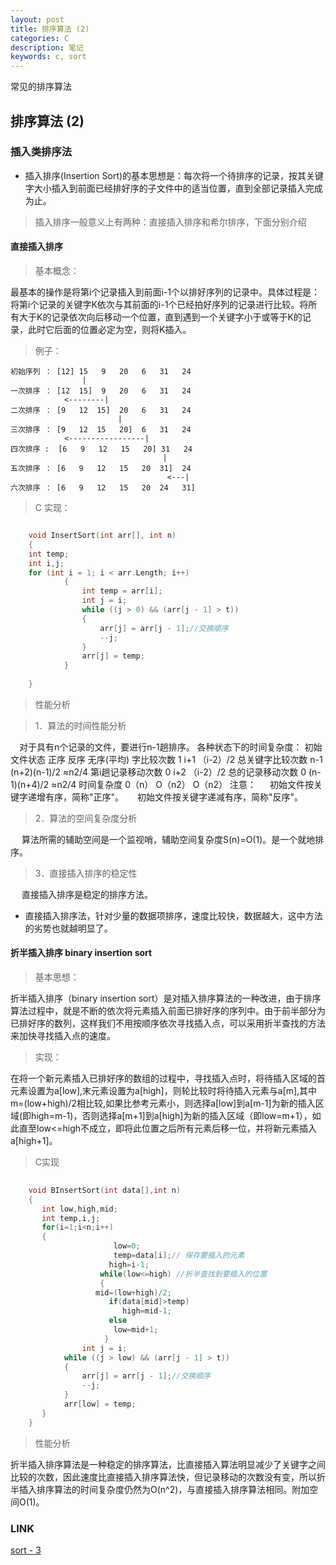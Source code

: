 ```yaml
---
layout: post
title: 排序算法 (2)
categories: C
description: 笔记
keywords: c, sort
---
```


常见的排序算法

##  排序算法 (2)

### 插入类排序法

* 插入排序(Insertion Sort)的基本思想是：每次将一个待排序的记录，按其关键字大小插入到前面已经排好序的子文件中的适当位置，直到全部记录插入完成为止。

> 插入排序一般意义上有两种：直接插入排序和希尔排序，下面分别介绍

#### 直接插入排序

> 基本概念：

  最基本的操作是将第i个记录插入到前面i-1个以排好序列的记录中。具体过程是：将第i个记录的关键字K依次与其前面的i-1个已经拍好序列的记录进行比较。将所有大于K的记录依次向后移动一个位置，直到遇到一个关键字小于或等于K的记录，此时它后面的位置必定为空，则将K插入。

> 例子：

    初始序列 ： [12] 15   9   20   6   31   24
                    |
    一次排序 ： [12  15]  9   20   6   31   24
                <--------|
    二次排序 ： [9   12  15]  20   6   31   24
                            |
    三次排序 ： [9   12  15   20]  6   31   24
                <-----------------|
    四次排序 :  [6   9   12   15   20] 31   24
                                      |
    五次排序 ： [6   9   12   15   20  31]  24
                                       <---|
    六次排序 ： [6   9   12   15   20  24   31]

> C 实现：

```c

    void InsertSort(int arr[], int n)
    {
    int temp;
    int i,j;
    for (int i = 1; i < arr.Length; i++)    
            {    
                int temp = arr[i];    
                int j = i;    
                while ((j > 0) && (arr[j - 1] > t))    
                {    
                    arr[j] = arr[j - 1];//交换顺序    
                    --j;    
                }    
                arr[j] = temp;    
            }   
                   
    }
```

> 性能分析

>  1．算法的时间性能分析

　对于具有n个记录的文件，要进行n-1趟排序。
  各种状态下的时间复杂度：
  初始文件状态       正序         反序        无序(平均)
  字比较次数          1             i+1         （i-2）/2
  总关键字比较次数 n-1         (n+2)(n-1)/2 ≈n2/4
  第i趟记录移动次数 0           i+2           （i-2）/2
  总的记录移动次数 0           (n-1)(n+4)/2 ≈n2/4
  时间复杂度      0（n）      O（n2）        O（n2）
  注意：
　  初始文件按关键字递增有序，简称"正序"。
　  初始文件按关键字递减有序，简称"反序"。

>  2．算法的空间复杂度分析

　  算法所需的辅助空间是一个监视哨，辅助空间复杂度S(n)=O(1)。是一个就地排序。

>  3．直接插入排序的稳定性

　  直接插入排序是稳定的排序方法。

* 直接插入排序法，针对少量的数据项排序，速度比较快，数据越大，这中方法的劣势也就越明显了。

#### 折半插入排序  binary insertion sort

> 基本思想：

  折半插入排序（binary insertion sort）是对插入排序算法的一种改进，由于排序算法过程中，就是不断的依次将元素插入前面已排好序的序列中。由于前半部分为已排好序的数列，这样我们不用按顺序依次寻找插入点，可以采用折半查找的方法来加快寻找插入点的速度。

> 实现：

  在将一个新元素插入已排好序的数组的过程中，寻找插入点时，将待插入区域的首元素设置为a[low],末元素设置为a[high]，则轮比较时将待插入元素与a[m],其中m=(low+high)/2相比较,如果比参考元素小，则选择a[low]到a[m-1]为新的插入区域(即high=m-1)，否则选择a[m+1]到a[high]为新的插入区域（即low=m+1），如此直至low<=high不成立，即将此位置之后所有元素后移一位，并将新元素插入a[high+1]。

> C实现

```c
   
    void BInsertSort(int data[],int n)
    {
       int low,high,mid;
       int temp,i,j;
       for(i=1;i<n;i++)
       {
                       low=0;
                       temp=data[i];// 保存要插入的元素
                      high=i-1;
                    while(low<=high) //折半查找到要插入的位置
                    {                       
                   mid=(low+high)/2;
                      if(data[mid]>temp)
                         high=mid-1;
                      else
                       low=mid+1;
                     }
                int j = i;    
            while ((j > low) && (arr[j - 1] > t))    
            {    
                arr[j] = arr[j - 1];//交换顺序    
                --j;    
            }    
            arr[low] = temp;  
       }
    }
```

> 性能分析

  折半插入排序算法是一种稳定的排序算法，比直接插入算法明显减少了关键字之间比较的次数，因此速度比直接插入排序算法快，但记录移动的次数没有变，所以折半插入排序算法的时间复杂度仍然为O(n^2)，与直接插入排序算法相同。附加空间O(1)。

### LINK
  [ sort - 3 ](https://tsbxmw.github.io/2016/12/08/C-sortnum-3/)